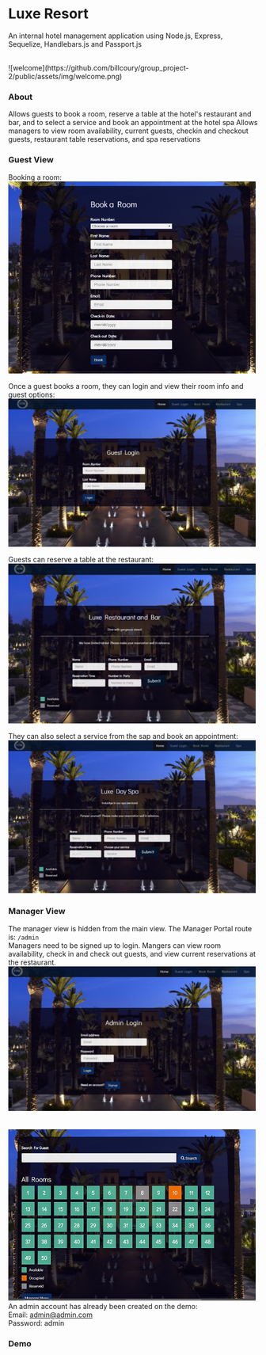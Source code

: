 # Luxe Resort
An internal hotel management application using Node.js, Express, Sequelize, Handlebars.js and Passport.js

<br>
![welcome](https://github.com/billcoury/group_project-2/public/assets/img/welcome.png)


### About
Allows guests to book a room, reserve a table at the hotel's restaurant and bar, and to select a service and book an appointment at the hotel spa
Allows managers to view room availability, current guests, checkin and checkout guests, restaurant table reservations, and spa reservations


### Guest View
Booking a room:
<br>
<img src="./public/assets/img/book_a_room.png" width="500px">

Once a guest books a room, they can login and view their room info and guest options:<br>
<img src="./public/assets/img/guest_login.png" width="500px">

Guests can reserve a table at the restaurant:<br>
<img src="./public/assets/img/restaurant_reservation.png" width="500px">

They can also select a service from the sap and book an appointment:<br>
<img src="./public/assets/img/spa_reservation.png" width="500px">


### Manager View
The manager view is hidden from the main view. The Manager Portal route is: `/admin`
<br>
Managers need to be signed up to login. Mangers can view room availability, check in and check out guests, and view current reservations at the restaurant.<br>
<img src="./public/assets/img/admin_login.png" width="500px"><br><br>
<br>
<img src="./public/assets/img/admin_rooms.png" width="500px">
An admin account has already been created on the demo:
<br>Email: admin@admin.com
<br>Password: admin


### Demo

